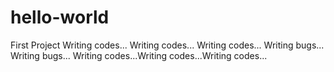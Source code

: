 # hello-world
First Project
Writing codes... Writing codes... Writing codes... Writing bugs... Writing bugs... Writing codes...Writing codes...Writing codes...

